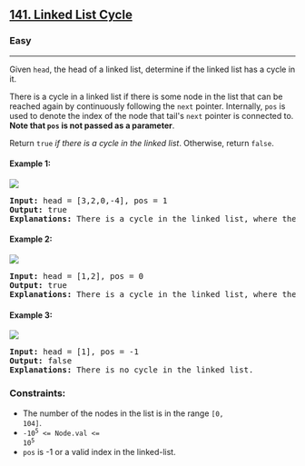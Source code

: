 ## [141. Linked List Cycle](https://leetcode.com/problems/linked-list-cycle/)
### Easy
<hr/>
Given <code>head</code>, the head of a linked list, determine if the linked list has a cycle in it.

There is a cycle in a linked list if there is some node in the list that can be reached again by continuously following the <code>next</code> pointer. Internally, <code>pos</code> is used to denote the index of the node that tail's <code>next</code> pointer is connected to. <strong>Note that <code>pos</code> is not passed as a parameter</strong>.

Return <code>true</code> <em>if there is a cycle in the linked list</em>. Otherwise, return <code>false</code>.

#### Example 1:
<img src="https://assets.leetcode.com/uploads/2018/12/07/circularlinkedlist.png" width="auto" />
<pre>
<strong>Input:</strong> head = [3,2,0,-4], pos = 1
<strong>Output:</strong> true
<strong>Explanations:</strong> There is a cycle in the linked list, where the tail connects to the 1st node (0-indexed).
</pre>

#### Example 2:
<img src="https://assets.leetcode.com/uploads/2018/12/07/circularlinkedlist_test2.png" width="auto" />
<pre>
<strong>Input:</strong> head = [1,2], pos = 0
<strong>Output:</strong> true
<strong>Explanations:</strong> There is a cycle in the linked list, where the tail connects to the 0th node.
</pre>

#### Example 3:
<img src="https://assets.leetcode.com/uploads/2018/12/07/circularlinkedlist_test3.png" width="auto" />
<pre>
<strong>Input:</strong> head = [1], pos = -1
<strong>Output:</strong> false
<strong>Explanations:</strong> There is no cycle in the linked list.
</pre>

### Constraints:
* The number of the nodes in the list is in the range <code>[0, 104]</code>.
* <code>-10<sup>5</sup> &lt;= Node.val &lt;= 10<sup>5</sup></code>
* <code>pos</code> is -1 or a valid index in the linked-list.
